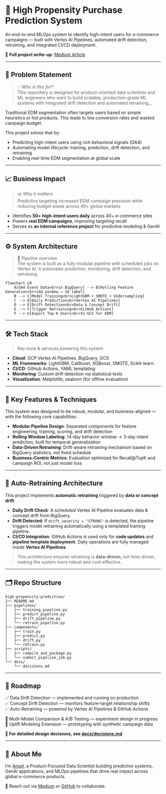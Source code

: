 # 🎯 High Propensity Purchase Prediction System

An end-to-end MLOps system to identify high-intent users for e-commerce campaigns — built with Vertex AI Pipelines, automated drift detection, retraining, and integrated CI/CD deployment.

🔗 **Full project write-up**: [Medium Article](https://medium.com/@ansel-lin/from-model-to-deployment-building-an-automated-high-propensity-purchase-prediction-system-2aed17de9412)

---

## 🧠 Problem Statement

> 💡 _Who is this for?_  
> This repository is designed for product-oriented data scientists and ML engineers who want to build scalable, production-grade ML systems with integrated drift detection and automated retraining._

Traditional EDM segmentation often targets users based on simple heuristics or hot products. This leads to low conversion rates and wasted campaign budget.

This project solves that by:
- Predicting high-intent users using rich behavioral signals (GA4)
- Automating model lifecycle: training, prediction, drift detection, and retraining
- Enabling real-time EDM segmentation at global scale

---

## 📈 Business Impact
> 📊 _Why it matters_  
> Predictive targeting increased EDM campaign precision while reducing budget waste across 40+ global markets.

- Identifies **50+ high-intent users daily** across 40+ e-commerce sites
- Powers **real EDM campaigns**, improving targeting recall
- Serves as **an internal reference project** for predictive modeling & GenAI

---

## ⚙️ System Architecture
> 🧩 _Pipeline overview_  
> The system is built as a fully modular pipeline with scheduled jobs on Vertex AI. It automates prediction, monitoring, drift detection, and retraining.

```mermaid
flowchart LR
    A[GA4 Event Data<br>in BigQuery] --> B[Rolling Feature Generation<br>14d window → 3d label]
    B --> C[Model Training<br>LightGBM + SMOTE + Undersampling]
    C --> D[Daily Prediction<br>Vertex AI Pipelines]
    D --> E[Drift Detection<br>Data & Concept Drift]
    E --> F[Trigger Retraining<br>GitHub Actions]
    F --> G[Export Top-K Users<br>to GCS for EDM]
```

---

## 🛠 Tech Stack

> Key tools & services powering this system

- **Cloud**: GCP Vertex AI Pipelines, BigQuery, GCS  
- **ML Frameworks**: LightGBM, CatBoost, XGBoost, SMOTE, Scikit-learn  
- **CI/CD**: GitHub Actions, YAML templating  
- **Monitoring**: Custom drift detection via statistical tests  
- **Visualization**: Matplotlib, seaborn (for offline evaluation)

---

## 🧪 Key Features & Techniques

This system was designed to be robust, modular, and business-aligned — with the following core capabilities:

- **Modular Pipeline Design**: Separated components for feature engineering, training, scoring, and drift detection
- **Rolling Window Labeling**: 14-day behavior window → 3-day intent prediction, built for temporal generalization
- **Data-Driven Retraining**: Drift-aware retraining mechanism based on BigQuery statistics, not fixed schedule
- **Business-Centric Metrics**: Evaluation optimized for Recall@TopK and campaign ROI, not just model loss
---

## 🔁 Auto-Retraining Architecture

This project implements **automatic retraining** triggered by **data or concept drift**.

- **Daily Drift Check**: A scheduled Vertex AI Pipeline evaluates data & concept drift from BigQuery.
- **Drift Detected**: If `drift_severity = "STRONG"` is detected, the pipeline triggers model retraining automatically using a templated training pipeline.
- **CI/CD Integration**: GitHub Actions is used only for **code updates** and **pipeline template deployment**. Daily operations are fully managed inside **Vertex AI Pipelines**.

> This architecture ensures retraining is **data-driven**, not time-driven, making the system more robust and cost-effective.

---

## 🗂 Repo Structure

```plaintext
high-propensity-prediction/
├── README.md                     
├── pipelines/                    
│   ├── training_pipeline.py
│   ├── predict_pipeline.py
│   ├── drift_pipeline.py
│   └── retrain_pipeline.py
├── components/                   
│   ├── train.py
│   ├── predict.py
│   ├── drift.py
│   └── retrain.py
├── scripts/                      
│   ├── compile_and_package.py
│   └── submit_pipeline_job.py    
└── docs/                                 
    └── decisions.md              

```

---

## 🔭 Roadmap

✅ Data Drift Detection — implemented and running on production  
✅ Concept Drift Detection — monitors feature-target relationship shifts  
✅ Auto-Retraining — powered by Vertex AI Pipelines & GitHub Actions  

🔄 Multi-Model Comparison & A/B Testing — experiment design in progress  
🔄 Uplift Modeling Extension — prototyping with synthetic campaign data  

**📄 For detailed design decisions, see [docs/decisions.md](docs/decisions.md)**  

---

## 👋 About Me

I’m [Ansel](https://www.linkedin.com/in/ansel-lin/), a Product-Focused Data Scientist building predictive systems, GenAI applications, and MLOps pipelines that drive real impact across global e-commerce products.

📩 Reach out via [Medium](https://medium.com/@ansel-lin) or [GitHub](https://github.com/ansel-lin-global) to collaborate.
